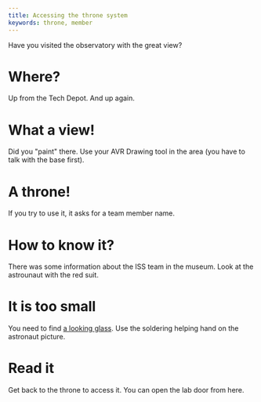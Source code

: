 ```yaml
---
title: Accessing the throne system
keywords: throne, member
---
```


Have you visited the observatory with the great view?

# Where?
Up from the Tech Depot. And up again.

# What a view!
Did you "paint" there. Use your AVR Drawing tool in the area (you have to talk with the base first).

# A throne!
If you try to use it, it asks for a team member name.

# How to know it?
There was some information about the ISS team in the museum. Look at the astrounaut with the red suit.

# It is too small
You need to find [a looking glass](020-locker.md). Use the soldering helping hand on the astronaut picture.

# Read it
Get back to the throne to access it. You can open the lab door from here.
